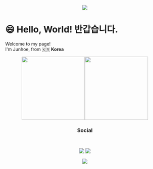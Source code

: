 <p align='center'>
    <img src="https://capsule-render.vercel.app/api?type=waving&color=gradient&height=400&width=100%&section=header&text=안녕하세요,%20Frontend%20개발자%20🎨%20김준회입니다!&fontSize=44&animation=twinkling&fontAlign=50&fontAlignY=40&desc=제%20GitHub에%20방문해주셔서%20감사합니다!%20😊&descAlignY=53&descAlign=50"/>

# 😄 Hello, World! 반갑습니다.

Welcome to my page!\
I'm Junhoe, from 🇰🇷 **Korea**

<div style="display: flex; justify-content: center; align-items: center; text-align: center;">
  <img src="https://github-readme-stats.vercel.app/api?username=KimJunhoe153&show_icons=true&theme=tokyonight&layout=compact" style="height: 200px; width: auto;"/>
  <img src="https://github-readme-stats.vercel.app/api/top-langs/?username=KimJunhoe153&layout=compact&theme=tokyonight" style="height: 200px; width: auto;"/>
</div>
</p>

<h3 align="center"><b>Social</b></h3>
</br>
<p align="center">
<a href="mailto:fish.gave.seaweed@gmail.com"><img src="https://img.shields.io/badge/Gmail-D14836?style=for-the-badge&logo=gmail&logoColor=white&link=mailto:fish.gave.seaweed@gmail.com"/></a>
<a href="https://www.instagram.com/fish_gave_seaweed"><img src="https://img.shields.io/badge/Instagram-%23E4405F.svg?style=for-the-badge&logo=Instagram&logoColor=white&link=https://www.instagram.com/fish_gave_seaweed"/></a>
</p>

<p align='center'>
<img src="https://capsule-render.vercel.app/api?type=waving&color=gradient&height=200&width=100%&section=footer"/>
</p>
